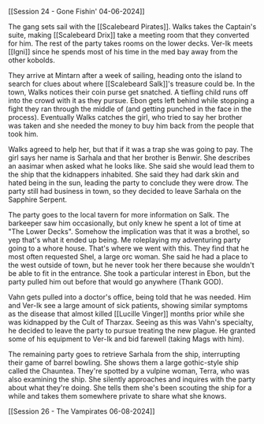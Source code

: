 [[Session 24 - Gone Fishin' 04-06-2024]]

The gang sets sail with the [[Scalebeard Pirates]]. Walks takes the Captain's suite, making [[Scalebeard Drix]] take a meeting room that they converted for him. The rest of the party takes rooms on the lower decks. Ver-Ik meets [[Igni]] since he spends most of his time in the med bay away from the other kobolds.

They arrive at Mintarn after a week of sailing, heading onto the island to search for clues about where [[Scalebeard Salk]]'s treasure could be. In the town, Walks notices their coin purse get snatched. A tiefling child runs off into the crowd with it as they pursue. Ebon gets left behind while stopping a fight they ran through the middle of (and getting punched in the face in the process). Eventually Walks catches the girl, who tried to say her brother was taken and she needed the money to buy him back from the people that took him.

Walks agreed to help her, but that if it was a trap she was going to pay. The girl says her name is Sarhala and that her brother is Benwir. She describes an aasimar when asked what he looks like. She said she would lead them to the ship that the kidnappers inhabited. She said they had dark skin and hated being in the sun, leading the party to conclude they were drow. The party still had business in town, so they decided to leave Sarhala on the Sapphire Serpent.

The party goes to the local tavern for more information on Salk. The barkeeper saw him occasionally, but only knew he spent a lot of time at "The Lower Decks". Somehow the implication was that it was a brothel, so yep that's what it ended up being. Me roleplaying my adventuring party going to a whore house. That's where we went with this. They find that he most often requested Shel, a large orc woman. She said he had a place to the west outside of town, but he never took her there because she wouldn't be able to fit in the entrance. She took a particular interest in Ebon, but the party pulled him out before that would go anywhere (Thank GOD).

Vahn gets pulled into a doctor's office, being told that he was needed. Him and Ver-Ik see a large amount of sick patients, showing similar symptoms as the disease that almost killed [[Lucille Vinger]] months prior while she was kidnapped by the Cult of Tharzax. Seeing as this was Vahn's specialty, he decided to leave the party to pursue treating the new plague. He granted some of his equipment to Ver-Ik and bid farewell (taking Mags with him).

The remaining party goes to retrieve Sarhala from the ship, interrupting their game of barrel bowling. She shows them a large gothic-style ship called the Chauntea. They're spotted by a vulpine woman, Terra, who was also examining the ship. She silently approaches and inquires with the party about what they're doing. She tells them she's been scouting the ship for a while and takes them somewhere private to share what she knows.

[[Session 26 - The Vampirates 06-08-2024]]